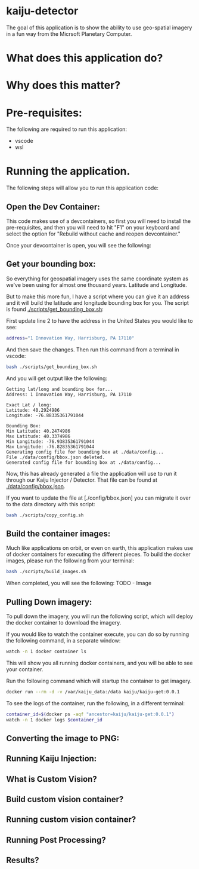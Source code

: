 # kaiju-detector
The goal of this application is to show the ability to use geo-spatial imagery in a fun way from the Micrsoft Planetary Computer.  

# What does this application do?

# Why does this matter?

# Pre-requisites:
The following are required to run this application:
- vscode
- wsl 

# Running the application.
The following steps will allow you to run this application code:

## Open the Dev Container:
This code makes use of a devcontainers, so first you will need to install the pre-requisites, and then you will need to hit "F1" on your keyboard and select the option for "Rebuild without cache and reopen devcontainer."  

Once your devcontainer is open, you will see the following:

## Get your bounding box:
So everything for geospatial imagery uses the same coordinate system as we've been using for almost one thousand years.  Latitude and Longitude.  

But to make this more fun, I have a script where you can give it an address and it will build the latitude and longitude bounding box for you.  The script is found [./scripts/get_bounding_box.sh](./scripts/get_bounding_box.sh):

First update line 2 to have the address in the United States you would like to see:
```bash
address="1 Innovation Way, Harrisburg, PA 17110"
```

And then save the changes.  Then run this command from a terminal in vscode:
```bash
bash ./scripts/get_bounding_box.sh
```

And you will get output like the following:
```shell
Getting lat/long and bounding box for...
Address: 1 Innovation Way, Harrisburg, PA 17110

Exact Lat / long:
Latitude: 40.2924986
Longitude: -76.88335361791044

Bounding Box:
Min Latitude: 40.2474986
Max Latitude: 40.3374986
Min Longitude: -76.93835361791044
Max Longitude: -76.82835361791044
Generating config file for bounding box at ./data/config...
File ./data/config/bbox.json deleted.
Generated config file for bounding box at ./data/config...
```

Now, this has already generated a file the application will use to run it through our Kaiju Injector / Detector.  That file can be found at [./data/config/bbox.json](./data/config/bbox.json).

If you want to update the file at [./config/bbox.json] you can migrate it over to the data directory with this script:
```bash
bash ./scripts/copy_config.sh
```

## Build the container images:
Much like applications on orbit, or even on earth, this application makes use of docker containers for executing the different pieces.  To build the docker images, please run the following from your terminal:

```bash
bash ./scripts/build_images.sh
```
When completed, you will see the following:
TODO - Image

## Pulling Down imagery:
To pull down the imagery, you will run the following script, which will deploy the docker container to download the imagery.  

If you would like to watch the container execute, you can do so by running the following command, in a separate window:
```bash
watch -n 1 docker container ls
```
This will show you all running docker containers, and you will be able to see your container.  

Run the following command which will startup the container to get imagery.
```bash
docker run --rm -d -v /var/kaiju_data:/data kaiju/kaiju-get:0.0.1
```

To see the logs of the container, run the following, in a different terminal:
```bash
container_id=$(docker ps -aqf "ancestor=kaiju/kaiju-get:0.0.1")
watch -n 1 docker logs $container_id
```

## Converting the image to PNG:

## Running Kaiju Injection:

## What is Custom Vision?

## Build custom vision container?

## Running custom vision container?

## Running Post Processing?

## Results?